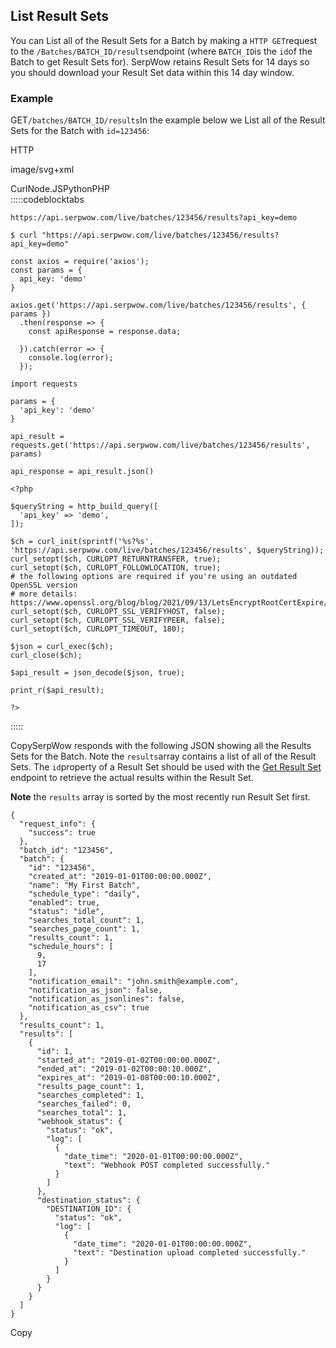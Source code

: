 List Result Sets
----------------

You can List all of the Result Sets for a Batch by making a `HTTP GET`request to the `/Batches/BATCH_ID/results`endpoint (where `BATCH_ID`is the `id`of the Batch to get Result Sets for). SerpWow retains Result Sets for 14 days so you should download your Result Set data within this 14 day window.

### Example

GET`/batches/BATCH_ID/results`In the example below we List all of the Result Sets for the Batch with `id=123456`:



HTTP



image/svg+xml
































CurlNode.JSPythonPHP  
:::::codeblocktabs


```
https://api.serpwow.com/live/batches/123456/results?api_key=demo
```

```
$ curl "https://api.serpwow.com/live/batches/123456/results?api_key=demo"
```

```
const axios = require('axios');
const params = {
  api_key: 'demo'
}

axios.get('https://api.serpwow.com/live/batches/123456/results', { params })
  .then(response => {
    const apiResponse = response.data;

  }).catch(error => {
    console.log(error);
  });
```

```
import requests

params = {
  'api_key': 'demo'
}

api_result = requests.get('https://api.serpwow.com/live/batches/123456/results', params)

api_response = api_result.json()
```

```
<?php
      
$queryString = http_build_query([
  'api_key' => 'demo',
]);

$ch = curl_init(sprintf('%s?%s', 'https://api.serpwow.com/live/batches/123456/results', $queryString));
curl_setopt($ch, CURLOPT_RETURNTRANSFER, true);
curl_setopt($ch, CURLOPT_FOLLOWLOCATION, true);
# the following options are required if you're using an outdated OpenSSL version
# more details: https://www.openssl.org/blog/blog/2021/09/13/LetsEncryptRootCertExpire/
curl_setopt($ch, CURLOPT_SSL_VERIFYHOST, false);
curl_setopt($ch, CURLOPT_SSL_VERIFYPEER, false);
curl_setopt($ch, CURLOPT_TIMEOUT, 180);

$json = curl_exec($ch);
curl_close($ch);

$api_result = json_decode($json, true);

print_r($api_result);

?>
```
  
:::::

CopySerpWow responds with the following JSON showing all the Results Sets for the Batch. Note the `results`array contains a list of all of the Result Sets. The `id`property of a Result Set should be used with the [Get Result Set](/docs/batches-api/results/get) endpoint to retrieve the actual results within the Result Set.

**Note** the `results` array is sorted by the most recently run Result Set first.


```
{
  "request_info": {
    "success": true
  },
  "batch_id": "123456",
  "batch": {
    "id": "123456",
    "created_at": "2019-01-01T00:00:00.000Z",
    "name": "My First Batch",
    "schedule_type": "daily",
    "enabled": true,
    "status": "idle",
    "searches_total_count": 1,
    "searches_page_count": 1,
    "results_count": 1,
    "schedule_hours": [
      9,
      17
    ],
    "notification_email": "john.smith@example.com",
    "notification_as_json": false,
    "notification_as_jsonlines": false,
    "notification_as_csv": true
  },
  "results_count": 1,
  "results": [
    {
      "id": 1,
      "started_at": "2019-01-02T00:00:00.000Z",
      "ended_at": "2019-01-02T00:00:10.000Z",
      "expires_at": "2019-01-08T00:00:10.000Z",
      "results_page_count": 1,
      "searches_completed": 1,
      "searches_failed": 0,
      "searches_total": 1,
      "webhook_status": {
        "status": "ok",
        "log": [
          {
            "date_time": "2020-01-01T00:00:00.000Z",
            "text": "Webhook POST completed successfully."
          }
        ]
      },
      "destination_status": {
        "DESTINATION_ID": {
          "status": "ok",
          "log": [
            {
              "date_time": "2020-01-01T00:00:00.000Z",
              "text": "Destination upload completed successfully."
            }
          ]
        }
      }
    }
  ]
}
```
Copy